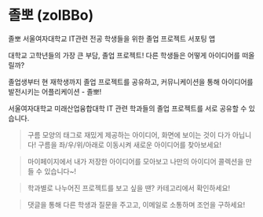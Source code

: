 # 졸뽀 (zolBBo)
졸뽀 서울여자대학교 IT관련 전공 학생들을 위한 졸업 프로젝트 서포팅 앱

대학교 고학년들의 가장 큰 부담, 졸업 프로젝트! 다른 학생들은 어떻게 아이디어를 떠올릴까?

졸업생부터 현 재학생까지 졸업 프로젝트를 공유하고, 커뮤니케이션을 통해 아이디어를 발전시키는 어플리케이션 - 졸뽀!

서울여자대학교 미래산업융합대학 IT 관련 학과들의 졸업 프로젝트를 서로 공유할 수 있습니다.


>구름 모양의 태그로 재밌게 제공하는 아이디어, 화면에 보이는 것이 다가 아닙니다! 구름을 좌/우/위/아래로 이동시켜 새로운 아이디어를 찾아보세요!

>마이페이지에서 내가 저장한 아이디어를 모아보고 나만의 아이디어 콜렉션을 만들 수 있습니다~!

>학과별로 나누어진 프로젝트를 보고 싶을 땐? 카테고리에서 확인하세요!

>댓글을 통해 다른 학생과 질문을 주고고, 이메일로 소통하며 조언을 구하세요!
